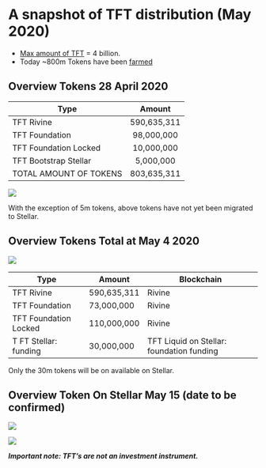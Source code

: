 # A snapshot of TFT distribution (May 2020)

- [Max amount of TFT](src\token\token_limitedsupply.md) = 4 billion.
- Today ~800m Tokens have been [farmed](src\grid\tf_farming\introduction.md)

## Overview Tokens 28 April 2020

| Type  |      Amount    | 
|----------|:-------------:|
| TFT Rivine |  590,635,311 |
| TFT Foundation |    98,000,000   |
| TFT Foundation Locked | 10,000,000 | 
| TFT Bootstrap Stellar |   5,000,000  | 
| TOTAL AMOUNT OF TOKENS | 803,635,311 |

![](tftoverview1.png)

With the exception of 5m tokens, above tokens have not yet been migrated to Stellar.



## Overview Tokens Total at May 4 2020

![](tftlaunch.png)


| Type | Amount| Blockchain |
|-------|--------|---------|
| TFT Rivine | 590,635,311 | Rivine |
| TFT Foundation | 73,000,000 | Rivine |
| TFT Foundation Locked | 110,000,000 | Rivine |
|T FT Stellar: funding |30,000,000|TFT Liquid on Stellar: foundation funding|

Only the 30m tokens will be on available on Stellar.



## Overview Token On Stellar May 15 (date to be confirmed)

![](tftmay.png)

![](tftprojects.png)

***Important note: TFT’s are not an investment instrument.***